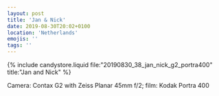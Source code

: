 ```yaml
---
layout: post
title: 'Jan & Nick'
date: 2019-08-30T20:02+0100
location: 'Netherlands'
emojis: ''
tags: ''
---
```


{% include candystore.liquid file:"20190830_38_jan_nick_g2_portra400" title:"Jan and Nick" %}

Camera: Contax G2 with Zeiss Planar 45mm f/2; film: Kodak Portra 400

